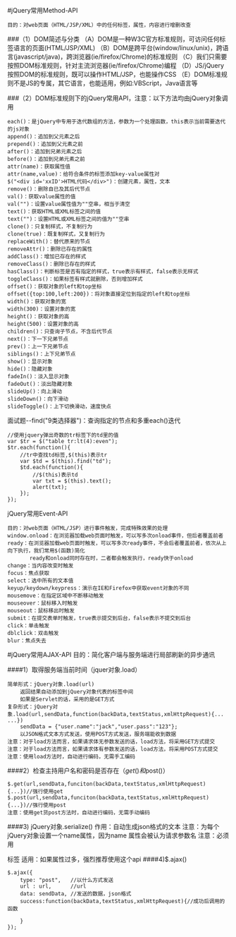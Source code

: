 #jQuery常用Method-API

    目的：对web页面（HTML/JSP/XML）中的任何标签，属性，内容进行增删改查
   
###（1）DOM简述与分类
	（A）DOM是一种W3C官方标准规则，可访问任何标签语言的页面(HTML/JSP/XML)
	（B）DOM是跨平台(window/linux/unix)，跨语言(javascript/java)，跨浏览器(ie/firefox/Chrome)的标准规则	
	（C）我们只需要按照DOM标准规则，针对主流浏览器(ie/firefox/Chrome)编程
	（D）JS/jQuery按照DOM的标准规则，既可以操作HTML/JSP，也能操作CSS
	（E）DOM标准规则不是JS的专属，其它语言，也能适用，例如:VBScript，Java语言等

###（2）DOM标准规则下的jQuery常用API，注意：以下方法均由jQuery对象调用
   
	each()：是jQuery中专用于迭代数组的方法，参数为一个处理函数，this表示当前需要迭代的js对象
	append()：追加到父元素之后
	prepend()：追加到父元素之前
	after()：追加到兄弟元素之后
	before()：追加到兄弟元素之前 
	attr(name)：获取属性值
	attr(name,value)：给符合条件的标签添加key-value属性对 
	$("<div id='xxID'>HTML代码</div>")：创建元素，属性，文本  
	remove()：删除自已及其后代节点  
	val()：获取value属性的值
	val("")：设置value属性值为""空串，相当于清空
	text()：获取HTML或XML标签之间的值
	text("")：设置HTML或XML标签之间的值为""空串 
	clone()：只复制样式，不复制行为
	clone(true)：既复制样式，又复制行为
	replaceWith()：替代原来的节点
	removeAttr()：删除已存在的属性
	addClass()：增加已存在的样式
	removeClass()：删除已存在的样式
	hasClass()：判断标签是否有指定的样式，true表示有样式，false表示无样式
	toggleClass()：如果标签有样式就删除，否则增加样式
	offset()：获取对象的left和top坐标
	offset({top:100,left:200})：将对象直接定位到指定的left和top坐标
	width()：获取对象的宽
	width(300)：设置对象的宽
	height()：获取对象的高
	height(500)：设置对象的高
	children()：只查询子节点，不含后代节点
	next()：下一下兄弟节点
	prev()：上一下兄弟节点
	siblings()：上下兄弟节点
	show()：显示对象
	hide()：隐藏对象
	fadeIn()：淡入显示对象
	fadeOut()：淡出隐藏对象
	slideUp()：向上滑动
	slideDown()：向下滑动
	slideToggle()：上下切换滑动，速度快点
        
面试题--find("9类选择器")：查询指定的节点和多重each()迭代
        
	//使用jquery弹出奇数的tr标签下的td里的值
	var $tr = $("table tr:lt(4):even");
	$tr.each(function(){
		//tr中查找td标签,$(this)表示tr
		var $td = $(this).find("td");
		$td.each(function(){
			//$(this)表示td
			var txt = $(this).text();
			alert(txt);
		});
	});
	
jQuery常用Event-API

    目的：对web页面（HTML/JSP）进行事件触发，完成特殊效果的处理
    window.onload：在浏览器加载web页面时触发，可以写多次onload事件，但后者覆盖前者
    ready：在浏览器加载web页面时触发，可以写多次ready事件，不会后者覆盖前者，依次从上向下执行，我们常用$(函数)简化
	       ready和onload同时存在时，二者都会触发执行，ready快于onload
    change：当内容改变时触发
    focus：焦点获取
    select：选中所有的文本值
    keyup/keydown/keypress：演示在IE和Firefox中获取event对象的不同
    mousemove：在指定区域中不断移动触发
    mouseover：鼠标移入时触发
    mouseout：鼠标移出时触发
    submit：在提交表单时触发，true表示提交到后台，false表示不提交到后台
    click：单击触发
    dblclick：双击触发
    blur：焦点失去	

#jQuery常用AJAX-API 
目的：简化客户端与服务端进行局部刷新的异步通讯

####1）取得服务端当前时间（jquer对象.load）

	简单形式：jQuery对象.load(url)
		返回结果自动添加到jQuery对象代表的标签中间
		如果是Servlet的话，采用的是GET方式
	复杂形式：jQuery对象.load(url,sendData,function(backData,textStatus,xmlHttpRequest){... ...})
		sendData = {"user.name":"jack","user.pass":"123"}; 
 		以JSON格式文本方式发送，使用POST方式发送，服务端能收到数据
	注意：对于load方法而言，如果请求体无参数发送的话，load方法，将采用GET方式提交
	注意：对于load方法而言，如果请求体有参数发送的话，load方法，将采用POST方式提交
	注意：使用load方法时，自动进行编码，无需手工编码
####2）检查主持用户名和密码是否存在（$get()和$post()）

	$.get(url,sendData,funciton(backData,textStatus,xmlHttpRequest){...})//强行使用get
	$.post(url,sendData,funciton(backData,textStatus,xmlHttpRequest){...})//强行使用post
	注意：使用get货post方法时，自动进行编码，无需手动编码
####3)	jQuery对象.serialize()
	作用：自动生成json格式的文本
	注意：为每个jQuery对象设置一个name属性，因为name 属性会被认为请求参数名
	注意：必须用<form>标签
	适用：如果属性过多，强烈推荐使用这个api
####4)$.ajax()
	
	$.ajax({
		type: "post",	//以什么方式发送
		url : url,		//url
		data: sendData,	//发送的数据，json格式
		success:function(backData,textStatus,xmlHttpRequest){//成功后调用的函数
			
		}
	});	